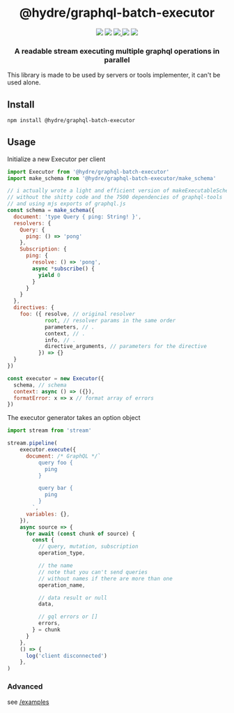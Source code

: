 <h1 align=center>@hydre/graphql-batch-executor</h1>
<p align=center>
  <img src="https://img.shields.io/github/license/hydreio/graphql-batch-executor.svg?style=for-the-badge" />
  <img src="https://img.shields.io/codecov/c/github/hydreio/graphql-batch-executor/edge?logo=codecov&style=for-the-badge"/>
  <a href="https://www.npmjs.com/package/@hydre/graphql-batch-executor">
    <img src="https://img.shields.io/npm/v/@hydre/graphql-batch-executor.svg?logo=npm&style=for-the-badge" />
  </a>
  <img src="https://img.shields.io/npm/dw/@hydre/graphql-batch-executor?logo=npm&style=for-the-badge" />
  <img src="https://img.shields.io/github/workflow/status/hydreio/graphql-batch-executor/CI?logo=Github&style=for-the-badge" />
</p>

<h3 align=center>A readable stream executing multiple graphql operations in parallel</h3>

This library is made to be used by servers or tools implementer, it can't be used alone.

## Install

```sh
npm install @hydre/graphql-batch-executor
```

## Usage

Initialize a new Executor per client

```js
import Executor from '@hydre/graphql-batch-executor'
import make_schema from '@hydre/graphql-batch-executor/make_schema'

// i actually wrote a light and efficient version of makeExecutableSchema
// without the shitty code and the 7500 dependencies of graphql-tools
// and using mjs exports of graphql.js
const schema = make_schema({
  document: 'type Query { ping: String! }',
  resolvers: {
    Query: {
      ping: () => 'pong'
    },
    Subscription: {
      ping: {
        resolve: () => 'pong',
        async *subscribe() {
          yield 0
        }
      }
    }
  },
  directives: {
    foo: ({ resolve, // original resolver
            root, // resolver params in the same order
            parameters, // .
            context, // .
            info, // .
            directive_arguments, // parameters for the directive
          }) => {}
  }
})

const executor = new Executor({
  schema, // schema
  context: async () => ({}),
  formatError: x => x // format array of errors
})
```

The executor generator takes an option object

```js
import stream from 'stream'

stream.pipeline(
    executor.execute({
      document: /* GraphQL */`
          query foo {
            ping
          }

          query bar {
            ping
          }
        `,
      variables: {},
    }),
    async source => {
      for await (const chunk of source) {
        const {
          // query, mutation, subscription
          operation_type,

          // the name
          // note that you can't send queries
          // without names if there are more than one
          operation_name,

          // data result or null
          data,

          // gql errors or []
          errors,
        } = chunk
      }
    },
    () => {
      log('client disconnected')
    },
)
```

### Advanced

see [/examples](example/index.js)